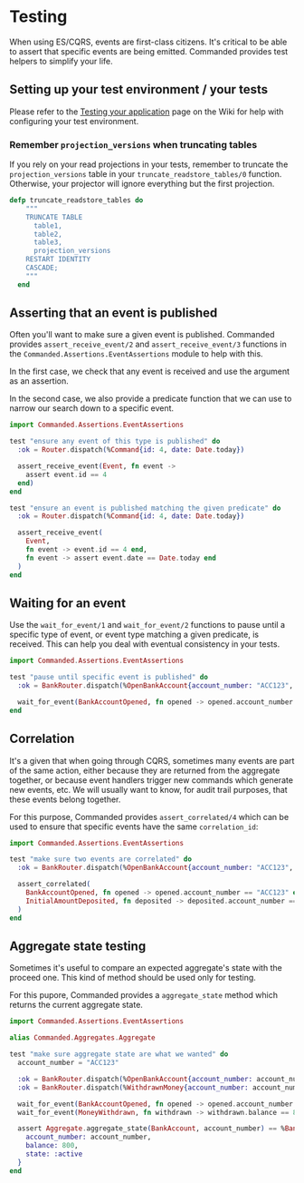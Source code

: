 # Testing

When using ES/CQRS, events are first-class citizens. It's critical to be able to assert that specific events are being emitted. Commanded provides test helpers to simplify your life.

## Setting up your test environment / your tests

Please refer to the [Testing your application](https://github.com/commanded/commanded/wiki/Testing-your-application) page on the Wiki for help with configuring your test environment.

### Remember `projection_versions` when truncating tables

If you rely on your read projections in your tests, remember to truncate the `projection_versions` table in your `truncate_readstore_tables/0` function. Otherwise, your projector will ignore everything but the first projection.

```elixir
defp truncate_readstore_tables do
    """
    TRUNCATE TABLE
      table1,
      table2,
      table3,
      projection_versions
    RESTART IDENTITY
    CASCADE;
    """
  end
```

## Asserting that an event is published

Often you'll want to make sure a given event is published. Commanded provides `assert_receive_event/2` and `assert_receive_event/3` functions in the `Commanded.Assertions.EventAssertions` module to help with this.

In the first case, we check that any event is received and use the argument as an assertion.

In the second case, we also provide a predicate function that we can use to narrow our search down to a specific event.

```elixir
import Commanded.Assertions.EventAssertions

test "ensure any event of this type is published" do
  :ok = Router.dispatch(%Command{id: 4, date: Date.today})

  assert_receive_event(Event, fn event ->
    assert event.id == 4
  end)
end

test "ensure an event is published matching the given predicate" do
  :ok = Router.dispatch(%Command{id: 4, date: Date.today})

  assert_receive_event(
    Event,
    fn event -> event.id == 4 end,
    fn event -> assert event.date == Date.today end
  )
end
```

## Waiting for an event

Use the `wait_for_event/1` and `wait_for_event/2` functions to pause until a specific type of event, or event type matching a given predicate, is received. This can help you deal with eventual consistency in your tests.

```elixir
import Commanded.Assertions.EventAssertions

test "pause until specific event is published" do
  :ok = BankRouter.dispatch(%OpenBankAccount{account_number: "ACC123", initial_balance: 1_000})

  wait_for_event(BankAccountOpened, fn opened -> opened.account_number == "ACC123" end)
end
```

## Correlation

It's a given that when going through CQRS, sometimes many events are part of the same action, either because they are returned from the aggregate together, or because event handlers trigger new commands which generate new events, etc. We will usually want to know, for audit trail purposes, that these events belong together.

For this purpose, Commanded provides `assert_correlated/4` which can be used to ensure that specific events have the same `correlation_id`:

```elixir
import Commanded.Assertions.EventAssertions

test "make sure two events are correlated" do
  :ok = BankRouter.dispatch(%OpenBankAccount{account_number: "ACC123", initial_balance: 1_000})

  assert_correlated(
    BankAccountOpened, fn opened -> opened.account_number == "ACC123" end,
    InitialAmountDeposited, fn deposited -> deposited.account_number == "ACC123" end
  )
end
```

## Aggregate state testing

Sometimes it's useful to compare an expected aggregate's state with the proceed one. This kind of method should be used
only for testing.

For this pupore, Commanded provides a `aggregate_state` method which returns the current aggregate state.

```elixir
import Commanded.Assertions.EventAssertions

alias Commanded.Aggregates.Aggregate

test "make sure aggregate state are what we wanted" do
  account_number = "ACC123"

  :ok = BankRouter.dispatch(%OpenBankAccount{account_number: account_number, initial_balance: 1_000})
  :ok = BankRouter.dispatch(%WithdrawnMoney{account_number: account_number, amount: 200})

  wait_for_event(BankAccountOpened, fn opened -> opened.account_number == "ACC123" end)
  wait_for_event(MoneyWithdrawn, fn withdrawn -> withdrawn.balance == 800 end)

  assert Aggregate.aggregate_state(BankAccount, account_number) == %BankAccount{
    account_number: account_number,
    balance: 800,
    state: :active
  }
end
```
